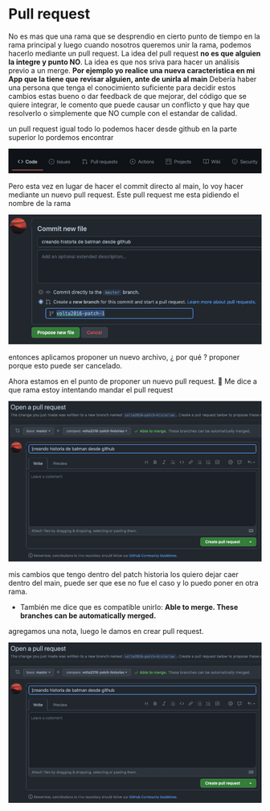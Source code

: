# Pull request

No es mas que una rama que se desprendio en cierto punto de tiempo
en la rama principal y luego cuando nosotros queremos unir la rama, podemos hacerlo mediante un pull request. La idea del pull request **no es que alguien la integre y punto NO**. La idea es que nos sriva para hacer un análisis previo a un merge. **Por ejemplo yo realice una nueva caracteristica en mi App que la tiene que revisar alguien, ante de unirla al main** Debería haber una persona que tenga el conocimiento
suficiente para decidir estos cambios estas bueno o dar feedback de que mejorar, del código que se quiere integrar, le comento que puede causar un conflicto y que hay que resolverlo o simplemente que NO cumple con el estandar de calidad.

un pull request igual todo lo podemos hacer desde github en la parte superior lo pordemos encontrar

![pull](/images/pull.png)

Pero esta vez en lugar de hacer el commit directo al main, lo voy hacer mediante un nuevo pull request. Este pull request me esta pidiendo el nombre de la rama

![pull](/images/new-pull.png)

entonces aplicamos proponer un nuevo archivo, ¿ por qué ? proponer porque esto puede ser cancelado.

Ahora estamos en el punto de proponer un nuevo pull request.
👀 Me dice a que rama estoy intentando mandar el pull request

![pull](/images/proponer-new-pull-request.png)

mis cambios que tengo dentro del patch historia los quiero dejar caer dentro del main, puede ser que ese no fue el caso y lo puedo poner en otra rama.

- También me dice que es compatible unirlo:
  **Able to merge. These branches can be automatically merged.**

agregamos una nota, luego le damos en crear pull request.

![pull-1](/images/proponer-new-pull-request.png)
